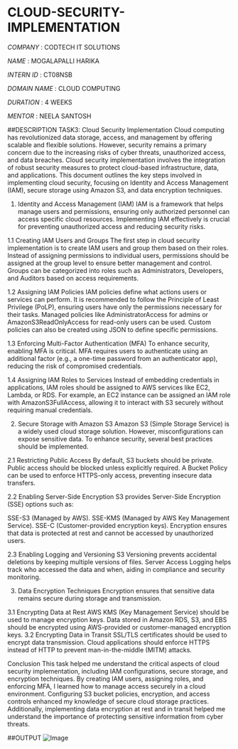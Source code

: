 # CLOUD-SECURITY-IMPLEMENTATION

*COMPANY* : CODTECH IT SOLUTIONS

*NAME* : MOGALAPALLI HARIKA

*INTERN ID* : CT08NSB

*DOMAIN NAME* : CLOUD COMPUTING

*DURATION* : 4 WEEKS

*MENTOR* : NEELA SANTOSH

##DESCRIPTION
TASK3: Cloud Security Implementation
Cloud computing has revolutionized data storage, access, and management by offering scalable and flexible solutions. However, security remains a primary concern due to the increasing risks of cyber threats, unauthorized access, and data breaches. Cloud security implementation involves the integration of robust security measures to protect cloud-based infrastructure, data, and applications. This document outlines the key steps involved in implementing cloud security, focusing on Identity and Access Management (IAM), secure storage using Amazon S3, and data encryption techniques.

1. Identity and Access Management (IAM)
IAM is a framework that helps manage users and permissions, ensuring only authorized personnel can access specific cloud resources. Implementing IAM effectively is crucial for preventing unauthorized access and reducing security risks.

1.1 Creating IAM Users and Groups
The first step in cloud security implementation is to create IAM users and group them based on their roles. Instead of assigning permissions to individual users, permissions should be assigned at the group level to ensure better management and control. Groups can be categorized into roles such as Administrators, Developers, and Auditors based on access requirements.

1.2 Assigning IAM Policies
IAM policies define what actions users or services can perform. It is recommended to follow the Principle of Least Privilege (PoLP), ensuring users have only the permissions necessary for their tasks. Managed policies like AdministratorAccess for admins or AmazonS3ReadOnlyAccess for read-only users can be used. Custom policies can also be created using JSON to define specific permissions.

1.3 Enforcing Multi-Factor Authentication (MFA)
To enhance security, enabling MFA is critical. MFA requires users to authenticate using an additional factor (e.g., a one-time password from an authenticator app), reducing the risk of compromised credentials.

1.4 Assigning IAM Roles to Services
Instead of embedding credentials in applications, IAM roles should be assigned to AWS services like EC2, Lambda, or RDS. For example, an EC2 instance can be assigned an IAM role with AmazonS3FullAccess, allowing it to interact with S3 securely without requiring manual credentials.

2. Secure Storage with Amazon S3
Amazon S3 (Simple Storage Service) is a widely used cloud storage solution. However, misconfigurations can expose sensitive data. To enhance security, several best practices should be implemented.

2.1 Restricting Public Access
By default, S3 buckets should be private. Public access should be blocked unless explicitly required. A Bucket Policy can be used to enforce HTTPS-only access, preventing insecure data transfers.

2.2 Enabling Server-Side Encryption
S3 provides Server-Side Encryption (SSE) options such as:

SSE-S3 (Managed by AWS).
SSE-KMS (Managed by AWS Key Management Service).
SSE-C (Customer-provided encryption keys).
Encryption ensures that data is protected at rest and cannot be accessed by unauthorized users.

2.3 Enabling Logging and Versioning
S3 Versioning prevents accidental deletions by keeping multiple versions of files. Server Access Logging helps track who accessed the data and when, aiding in compliance and security monitoring.

3. Data Encryption Techniques
Encryption ensures that sensitive data remains secure during storage and transmission.

3.1 Encrypting Data at Rest
AWS KMS (Key Management Service) should be used to manage encryption keys.
Data stored in Amazon RDS, S3, and EBS should be encrypted using AWS-provided or customer-managed encryption keys.
3.2 Encrypting Data in Transit
SSL/TLS certificates should be used to encrypt data transmission.
Cloud applications should enforce HTTPS instead of HTTP to prevent man-in-the-middle (MITM) attacks.

Conclusion
This task helped me understand the critical aspects of cloud security implementation, including IAM configurations, secure storage, and encryption techniques. By creating IAM users, assigning roles, and enforcing MFA, I learned how to manage access securely in a cloud environment. Configuring S3 bucket policies, encryption, and access controls enhanced my knowledge of secure cloud storage practices. Additionally, implementing data encryption at rest and in transit helped me understand the importance of protecting sensitive information from cyber threats.

##OUTPUT
![Image](https://github.com/user-attachments/assets/d511bcd5-17bf-4196-b67b-acccc154e881)
